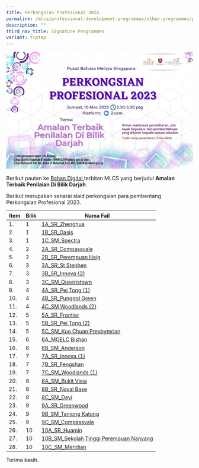 ```yaml
---
title: Perkongsian Profesional 2024
permalink: /mlcs/professional-development-programmes/other-programmes/professional-sharing-2024/
description: ""
third_nav_title: Signature Programmes
variant: tiptap
---
```

![PP23 WEB POSTER M](/images/pp23-web-poster-ml.jpeg)

Berikut pautan ke [Bahan Digital ](https://issuu.com/oxfordgraphic/docs/mlcs-perkongsian_profesional-v6_fa_) terbitan MLCS yang berjudul **Amalan Terbaik Penilaian Di Bilik Darjah**.

Berikut merupakan senarai slaid perkongsian para pembentang Perkongsian Profesional 2023.

| Item | Bilik | Nama Fail |
| --- | --- | --- |
| 1.      | 1 | [1A\_SR\_Zhenghua](/files/1a_sr-zhenghua.pdf) |
| 2.      | 1 | [1B\_SR\_Oasis](/files/1b_sr_oasis.pdf) |
| 3.      | 1 | [1C\_SM\_Spectra](/files/1c_sm_spectra.pdf) |
| 4.      | 2 | [2A\_SR\_Compassvale](/files/2a_sr_compassvale.pdf) |
| 5.      | 2 | [2B\_SR\_Perempuan Haig](/files/2b_sr_perempuan-haig.pdf) |
| 6.      | 3 | [3A\_SR\_St Stephen](/files/3a_sr_st-stephen.pdf) |
| 7.      | 3 | [3B\_SR\_Innova (2)](/files/3b_sr_innova-(2).pdf) |
| 8.      | 3 | [3C\_SM\_Queenstown](/files/3c_sm_queenstown.pdf) |
| 9.      | 4 | [4A\_SR\_Pei Tong (1)](/files/4a_sr_pei-tong-(1).pdf) |
| 10\.   | 4 | [4B\_SR\_Punggol Green](/files/4b_sr_punggol-green.pdf) |
| 11\.   | 4 | [4C\_SM Woodlands (2)](/files/4c_sm-woodlands-(2).pdf) |
| 12\.   | 5 | [5A\_SR\_Frontier](/files/5a_sr_frontier.pdf) |
| 13\.   | 5 | [5B\_SR\_Pei Tong (2)](/files/5b_sr_pei-tong-(2).pdf) |
| 14\.   | 5 | [5C\_SM\_Kuo Chuan Presbyterian](/files/5c_sm_kuo-chuan-prespyterian.pdf) |
| 15\.   | 6 | [6A\_MOELC Bishan](/files/6a_moelc-bishan.pdf) |
| 16\.   | 6 | [6B\_SM\_Anderson](/files/6b_sm_anderson.pdf) |
| 17\.   | 7 | [7A\_SR\_Innova (1)](/files/7a_sr_innova-(1).pdf) |
| 18\.   | 7 | [7B\_SR\_Fengshan](/files/7b_sr_fengshan.pdf) |
| 19\.   | 7 | [7C\_SM\_Woodlands (1)](/files/7c_sm_woodlands-(1).pdf) |
| 20\.   | 8 | [8A\_SM\_Bukit View](/files/8a_sm_bukit-view.pdf) |
| 21\.   | 8 | [8B\_SR\_Naval Base](/files/8b_sr_naval-base.pdf) |
| 22\.   | 8 | [8C\_SM\_Deyi](/files/8c_sm_deyi.pdf) |
| 23\.   | 9 | [9A\_SR\_Greenwood](/files/9a_sr_greenwood.pdf) |
| 24\.   | 9 | [9B\_SM\_Tanjong Katong](/files/9b_sm_tanjong-katong.pdf) |
| 25\.   | 9 | [9C\_SM\_Compassvale](/files/9c_sm_compassvale.pdf) |
| 26\.   | 10 | [10A\_SR\_Huamin](/files/10a_sr_huamin.pdf) |
| 27\.   | 10 | [10B\_SM\_Sekolah Tinggi Perempuan Nanyang](/files/10b_sm_sekolah-tinggi-perempuan-nanyang.pdf) |
| 28\.   | 10 | [10C\_SM\_Meridian](/files/10c_sm_meridian.pdf) |

Terima kasih.